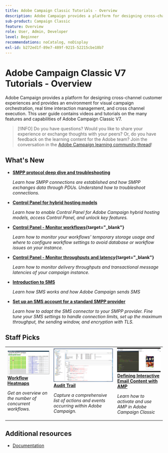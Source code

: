 ```yaml
---
title: Adobe Campaign Classic Tutorials - Overview
description: Adobe Campaign provides a platform for designing cross-channel customer experiences and provides an environment for visual campaign orchestration, real time interaction management, and cross channel execution. This user guide contains videos and tutorials on the many features and capabilities of Adobe Campaign Standard.
sub-product: Campaign Classic
feature: Overview
role: User, Admin, Developer
level: Beginner
recommendations: noCatalog, noDisplay
exl-id: b272ed1f-89e7-489f-9215-52215cbe18b7
---
```

# Adobe Campaign Classic V7 Tutorials - Overview

Adobe Campaign provides a platform for designing cross-channel customer experiences and provides an environment for visual campaign orchestration, real time interaction management, and cross channel execution. This user guide contains videos and tutorials on the many features and capabilities of Adobe Campaign Classic V7.

>[!INFO]
> Do you have questions? Would you like to share your experience or exchange thoughts with your peers? Or, do you have feedback on the learning content for the Adobe team? Join the conversation in the [Adobe Campaign learning community thread](https://experienceleaguecommunities.adobe.com:443/t5/adobe-campaign-classic/join-the-discussion-on-adobe-campaign-learning/td-p/419096)!

## What's New

* **[SMPP protocol deep dive and troubleshooting](https://experienceleague.adobe.com/docs/campaign-learn/set-up-sms-for-adobe-campaign/smpp-deep-dive-and-troubleshooting.html)**

  *Learn how SMPP connections are established and how SMPP exchanges data through PDUs. Understand how to troubleshoot connections.*

* **[Control Panel for hybrid hosting models](https://experienceleague.adobe.com/docs/control-panel-learn/control-panel/control-panel-for-hybrid-hosting-models.html)**

  *Learn how to enable Control Panel for Adobe Campaign hybrid hosting models, access Control Panel, and unlock key features.*

* **[Control Panel - Monitor workflows](https://experienceleague.adobe.com/docs/control-panel-learn/control-panel/performance-monitoring/monitor-workflows.html){target="_blank"}**
  
  *Learn how to monitor your workflows' temporary storage usage and where to configure workflow settings to avoid database or workflow issues on your instance.*

* **[Control Panel - Monitor throughputs and latency](https://experienceleague.adobe.com/docs/control-panel-learn/control-panel/performance-monitoring/monitor-throughputs-and-latency.html){target="_blank"}**

  *Learn how to monitor delivery throughputs and transactional message latencies of your campaign instance.*

* **[Introduction to SMS](https://experienceleague.adobe.com/docs/campaign-learn/set-up-sms-for-adobe-campaign/introduction-to-sms.html)**

  *Learn how SMS works and how Adobe Campaign sends SMS*

* **[Set up an SMS account for a standard SMPP provider](https://experienceleague.adobe.com/docs/campaign-learn/set-up-sms-for-adobe-campaign/set-up-account-for-standard-smpp-provider.html)**
  
  *Learn how to adapt the SMS connector to your SMPP provider. Fine tune your SMS settings to handle connection limits, set up the maximum throughput, the sending window, and encryption with TLS.*

## Staff Picks

<table>
<tr>
  <td>
    <a href="./monitoring-campaign-classic/workflow-heatmap.md">
      <img alt="Workflow Heatmaps (video)" src="./assets/workflow-heatmap.png"/>
    </a>
    <div>
      <a href="./monitoring-campaign-classic/workflow-heatmap.md">
    <strong>Workflow Heatmaps</strong>
    </a>
    </div>
    <p>
    <em>Get an overview on the number of concurrent workflows.</em>
    <p>
  </td>
   <td>
    <a href="./monitoring-campaign-classic/audit-trail.md">
      <img alt="Audit Trail (video)" src="./assets/acc-audit-trail-thumb.png" />
    </a>
    <div>
      <a href="./monitoring-campaign-classic/audit-trail.md">
    <strong>Audit Trail</strong>
    </a>
    </div> 
    <p>
    <em>Capture a comprehensive list of actions and events occurring within Adobe Campaign.</em>
    <p>
  </td>
  <td>
    <a href="./sending-messages/email-channel/defining-interactive-email-content-with-amp.md">
      <img alt="Defining Interactive Email Content with AMP (video)" src="./assets/29940.png" />
    </a>
    <div>
      <a href="./sending-messages/email-channel/defining-interactive-email-content-with-amp.md">
    <strong>Defining Interactive Email Content with AMP</strong>
    </a>
    </div>
    <p>
    <em>Learn how to activate and use AMP in Adobe Campaign Classic </em>
    <p>
  </td>
</tr>
</table>

## Additional resources

* [Documentation](https://final-docs.campaign.adobe.com/doc/AC/en/PTF_Starting_with_Adobe_Campaign_About_Adobe_Campaign_Classic.html)
